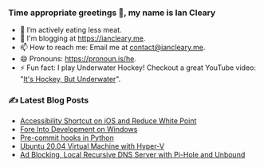 ### Time appropriate greetings 👋, my name is Ian Cleary
- 🌱 I’m actively eating less meat.
- 💬 I'm blogging at https://iancleary.me.
- 📫 How to reach me: Email me at [contact@iancleary.me](mailto:contact@iancleary.me).
- 😄 Pronouns: https://pronoun.is/he.
- ⚡ Fun fact: I play Underwater Hockey! Checkout a great YouTube video: "[It's Hockey, But Underwater](https://www.youtube.com/watch?v=SAukrpTEvZA)".

### ✍ Latest Blog Posts

<!-- BLOG-POST-LIST:START -->
- [Accessibility Shortcut on iOS and Reduce White Point](https://icancclearynow.com/blog/accessibility-shortcut-on-ios-and-reduce-white-point)
- [Fore Into Development on Windows](https://icancclearynow.com/blog/fore-into-development-on-windows)
- [Pre-commit hooks in Python](https://icancclearynow.com/blog/pre-commit-hooks-in-python)
- [Ubuntu 20.04 Virtual Machine with Hyper-V](https://icancclearynow.com/blog/ubuntu-20-04-virtual-machine-with-hyper-v)
- [Ad Blocking, Local Recursive DNS Server with Pi-Hole and Unbound](https://icancclearynow.com/blog/ad-blocking-local-recursive-dns-server-with-pi-hole-and-unbound)
<!-- BLOG-POST-LIST:END -->
